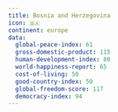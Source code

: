 ```yaml
---
title: Bosnia and Herzegovina
icon: 🇧🇦
continent: europe
data:
  global-peace-index: 61
  gross-domestic-product: 115
  human-development-index: 80
  world-happiness-report: 65
  cost-of-living: 50
  good-country-index: 50
  global-freedom-score: 117
  democracy-index: 94
---
```


